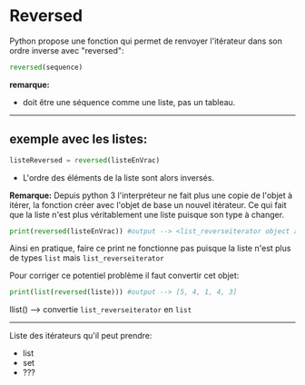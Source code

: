 # Reversed

Python propose une fonction qui permet de renvoyer l'itérateur dans son ordre inverse avec "reversed":
```python
reversed(sequence)
```
**remarque:**
- doit être une séquence comme une liste, pas un tableau.

------------
## exemple avec les **listes**:
```python
listeReversed = reversed(listeEnVrac)
```
- L'ordre des éléments de la liste sont alors inversés.

**Remarque:**
Depuis python 3 l'interpréteur ne fait plus une copie de l'objet à itérer, la fonction créer avec l'objet de base un nouvel itérateur. Ce qui fait que la liste n'est plus véritablement une liste puisque son type à changer.
```python
print(reversed(listeEnVrac)) #output --> <list_reverseiterator object at 0x000001D2F41CA070>
```
Ainsi en pratique, faire ce print ne fonctionne pas puisque la liste n'est plus de types `list` mais `list_reverseiterator`

Pour corriger ce potentiel problème il faut convertir cet objet:
```python
print(list(reversed(liste))) #output --> [5, 4, 1, 4, 3]
```
llist() --> convertie `list_reverseiterator` en `list`

------------
Liste des itérateurs qu'il peut prendre:
- list
- set
- ???

